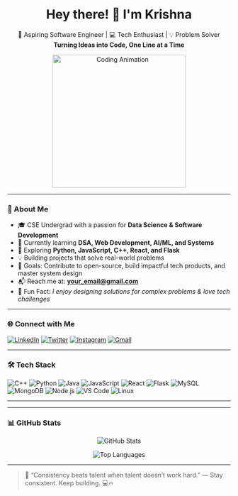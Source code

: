 <h1 align="center">Hey there! 👋 I'm Krishna</h1>

<p align="center">
🚀 Aspiring Software Engineer | 💻 Tech Enthusiast | 💡 Problem Solver <br>
<b>Turning Ideas into Code, One Line at a Time</b>
</p>

<p align="center">
  <img src="https://cdn.dribbble.com/users/1162077/screenshots/3848914/programmer.gif" alt="Coding Animation" width="300"/>
</p>

---

### 🚀 About Me

- 🎓 CSE Undergrad with a passion for **Data Science & Software Development**
- 🔭 Currently learning **DSA, Web Development, AI/ML, and Systems**
- 🌱 Exploring **Python, JavaScript, C++, React, and Flask**
- 💡 Building projects that solve real-world problems
- 🎯 Goals: Contribute to open-source, build impactful tech products, and master system design
- 📬 Reach me at: **your_email@gmail.com**
- 🎉 Fun Fact: *I enjoy designing solutions for complex problems & love tech challenges*

---

### 🌐 Connect with Me
[![LinkedIn](https://img.shields.io/badge/LinkedIn-blue?style=for-the-badge&logo=linkedin)](https://www.linkedin.com/in/yourlinkedin/)
[![Twitter](https://img.shields.io/badge/Twitter-blue?style=for-the-badge&logo=twitter)](https://twitter.com/yourtwitter)
[![Instagram](https://img.shields.io/badge/Instagram-pink?style=for-the-badge&logo=instagram)](https://instagram.com/yourinstagram)
[![Gmail](https://img.shields.io/badge/Gmail-red?style=for-the-badge&logo=gmail)](mailto:your_email@gmail.com)

---

### 🛠️ Tech Stack
![C++](https://img.shields.io/badge/C++-00599C?style=for-the-badge&logo=c%2B%2B)
![Python](https://img.shields.io/badge/Python-yellow?style=for-the-badge&logo=python)
![Java](https://img.shields.io/badge/Java-red?style=for-the-badge&logo=java)
![JavaScript](https://img.shields.io/badge/JavaScript-yellow?style=for-the-badge&logo=javascript)
![React](https://img.shields.io/badge/React-20232A?style=for-the-badge&logo=react)
![Flask](https://img.shields.io/badge/Flask-black?style=for-the-badge&logo=flask)
![MySQL](https://img.shields.io/badge/MySQL-blue?style=for-the-badge&logo=mysql)
![MongoDB](https://img.shields.io/badge/MongoDB-darkgreen?style=for-the-badge&logo=mongodb)
![Node.js](https://img.shields.io/badge/Node.js-green?style=for-the-badge&logo=node.js)
![VS Code](https://img.shields.io/badge/VSCode-blue?style=for-the-badge&logo=visual-studio-code)
![Linux](https://img.shields.io/badge/Linux-black?style=for-the-badge&logo=linux)

---


---

### 📊 GitHub Stats

<p align="center">
  <img src="https://github-readme-stats.vercel.app/api?username=Krishna070104&show_icons=true&theme=radical" alt="GitHub Stats" />
</p>

<p align="center">
  <img src="https://github-readme-stats.vercel.app/api/top-langs/?username=Krishna070104&layout=compact&theme=radical" alt="Top Languages" />
</p>





---

> 💬 “Consistency beats talent when talent doesn’t work hard.” — Stay consistent. Keep building. 💻🔥
